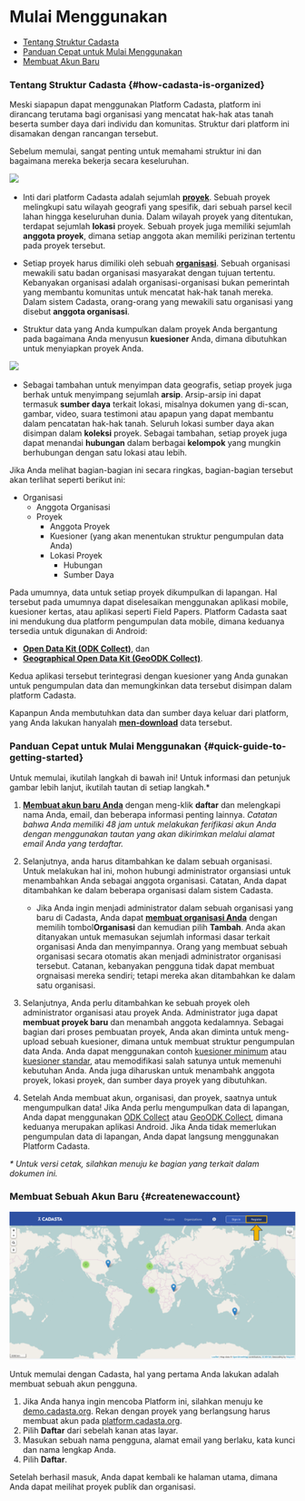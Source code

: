# Mulai Menggunakan

* [Tentang Struktur Cadasta](#how-cadasta-is-organized)
* [Panduan Cepat untuk Mulai Menggunakan](#quick-guide-to-getting-started)
* [Membuat Akun Baru](#createnewaccount)

### Tentang Struktur Cadasta {#how-cadasta-is-organized}

Meski siapapun dapat menggunakan Platform Cadasta, platform ini dirancang terutama bagi organisasi yang mencatat hak-hak atas tanah beserta sumber daya dari individu dan komunitas. Struktur dari platform ini disamakan dengan rancangan tersebut. 

Sebelum memulai, sangat penting untuk memahami struktur ini dan bagaimana mereka bekerja secara keseluruhan. 

![](/assets/diagram-organizations-projects-members-orig.png)

* Inti dari platform Cadasta adalah sejumlah **[proyek](03-projects.md)**. Sebuah proyek melingkupi satu wilayah geografi yang spesifik, dari sebuah parsel kecil lahan hingga keseluruhan dunia. Dalam wilayah proyek yang ditentukan, terdapat sejumlah **lokasi** proyek. Sebuah proyek juga memiliki sejumlah **anggota proyek**, dimana setiap anggota akan memiliki perizinan tertentu pada proyek tersebut. 

* Setiap proyek harus dimiliki oleh sebuah **[organisasi](02-organizations.md)**. Sebuah organisasi mewakili satu badan organisasi masyarakat dengan tujuan tertentu. Kebanyakan organisasi adalah organisasi-organisasi bukan pemerintah yang membantu komunitas untuk mencatat hak-hak tanah mereka. Dalam sistem Cadasta, orang-orang yang mewakili satu organisasi yang disebut **anggota organisasi**.

* Struktur data yang Anda kumpulkan dalam proyek Anda bergantung pada bagaimana Anda menyusun **kuesioner** Anda, dimana dibutuhkan untuk menyiapkan proyek Anda. 

![](/assets/diagram-resources.png)

* Sebagai tambahan untuk menyimpan data geografis, setiap proyek juga berhak untuk menyimpang sejumlah **arsip**. Arsip-arsip ini dapat termasuk **sumber daya** terkait lokasi, misalnya dokumen yang di-scan, gambar, video, suara testimoni atau apapun yang dapat membantu dalam pencatatan hak-hak tanah. Seluruh lokasi sumber daya akan disimpan dalam **koleksi** proyek. Sebagai tambahan, setiap proyek juga dapat menandai **hubungan** dalam berbagai **kelompok** yang mungkin berhubungan dengan satu lokasi atau lebih. 

Jika Anda melihat bagian-bagian ini secara ringkas, bagian-bagian tersebut akan terlihat seperti berikut ini: 

* Organisasi
  * Anggota Organisasi
  * Proyek
    * Anggota Proyek
    * Kuesioner (yang akan menentukan struktur pengumpulan data Anda)
    * Lokasi Proyek
      * Hubungan
      * Sumber Daya


Pada umumnya, data untuk setiap proyek dikumpulkan di lapangan. Hal tersebut pada umumnya dapat diselesaikan menggunakan aplikasi mobile, kuesioner kertas, atau aplikasi seperti Field Papers. Platform Cadasta saat ini mendukung dua platform pengumpulan data mobile, dimana keduanya tersedia untuk digunakan di Android:

* **[Open Data Kit \(ODK Collect\)](05-odkcollect.md)**, dan
* **[Geographical Open Data Kit \(GeoODK Collect\)](06-geoodkcollect.md)**.

Kedua aplikasi tersebut terintegrasi dengan kuesioner yang Anda gunakan untuk pengumpulan data dan memungkinkan data tersebut disimpan dalam platform Cadasta. 

Kapanpun Anda membutuhkan data dan sumber daya keluar dari platform, yang Anda lakukan hanyalah  **[men-download](07-download.md)** data tersebut.

### Panduan Cepat untuk Mulai Menggunakan {#quick-guide-to-getting-started}

Untuk memulai, ikutilah langkah di bawah ini! Untuk informasi dan petunjuk gambar lebih lanjut, ikutilah tautan di setiap langkah.* 

1. **[Membuat akun baru Anda](#createnewaccount)** dengan meng-klik **daftar** dan melengkapi nama Anda, email, dan beberapa informasi penting lainnya. _Catatan bahwa Anda memiliki 48 jam untuk melakukan ferifikasi akun Anda dengan menggunakan tautan yang akan dikirimkan melalui alamat email Anda yang terdaftar._ 

2. Selanjutnya, anda harus ditambahkan ke dalam sebuah organisasi. Untuk melakukan hal ini, mohon hubungi administrator organsiasi untuk menambahkan Anda sebagai anggota organisasi. Catatan, Anda dapat ditambahkan ke dalam beberapa organisasi dalam sistem Cadasta.  

    * Jika Anda ingin menjadi administrator dalam sebuah organisasi yang baru di Cadasta, Anda dapat **[membuat organisasi Anda](02-organizations.md)** dengan memilih tombol**Organisasi** dan kemudian pilih **Tambah**. Anda akan ditanyakan untuk memasukan sejumlah informasi dasar terkait organisasi Anda dan menyimpannya. Orang yang membuat sebuah organisasi secara otomatis akan menjadi administrator organisasi tersebut. Catanan, kebanyakan pengguna tidak dapat membuat orgnaisasi mereka sendiri; tetapi mereka akan ditambahkan ke dalam satu organisasi. 

3. Selanjutnya, Anda perlu ditambahkan ke sebuah proyek oleh administrator organisasi atau proyek Anda. Administrator juga dapat **membuat proyek baru** dan menambah anggota kedalamnya. Sebagai bagian dari proses pembuatan proyek, Anda akan diminta untuk meng-upload sebuah kuesioner, dimana untuk membuat struktur pengumpulan data Anda. Anda dapat menggunakan contoh   [kuesioner minimum](https://s3-us-west-2.amazonaws.com/cadasta-resources/sample-forms/minimum_cadasta_questionnaire.xlsx) atau [kuesioner standar](https://s3-us-west-2.amazonaws.com/cadasta-resources/sample-forms/standard_cadasta_questionnaire.xlsx), atau memodifikasi salah satunya untuk memenuhi kebutuhan Anda. Anda juga diharuskan untuk menambahk anggota proyek, lokasi proyek, dan sumber daya proyek yang dibutuhkan. 

4. Setelah Anda membuat akun, organisasi, dan proyek, saatnya untuk mengumpulkan data! Jika Anda perlu mengumpulkan data di lapangan, Anda dapat menggunakan [ODK Collect](/en/05-odkcollect.md) atau [GeoODK Collect](/en/06-geoodkcollect.md), dimana keduanya merupakan aplikasi Android. Jika Anda tidak memerlukan pengumpulan data di lapangan, Anda dapat langsung menggunakan Platform Cadasta. 

_* Untuk versi cetak, silahkan menuju ke bagian yang terkait dalam dokumen ini._

### **Membuat Sebuah Akun Baru** {#createnewaccount}

![](/assets/sign-in-register-arrow.png)

Untuk memulai dengan Cadasta, hal yang pertama Anda lakukan adalah membuat sebuah akun pengguna. 

1. Jika Anda hanya ingin mencoba Platform ini, silahkan menuju ke [demo.cadasta.org](https://demo.cadasta.org). Rekan dengan proyek yang berlangsung harus membuat akun pada [platform.cadasta.org](https://platform.cadasta.org).
2. Pilih **Daftar** dari sebelah kanan atas layar. 
3. Masukan sebuah nama pengguna, alamat email yang berlaku, kata kunci dan nama lengkap Anda. 
4. Pilih **Daftar**.

Setelah berhasil masuk, Anda dapat kembali ke halaman utama, dimana Anda dapat meilihat proyek publik dan organisasi. 

